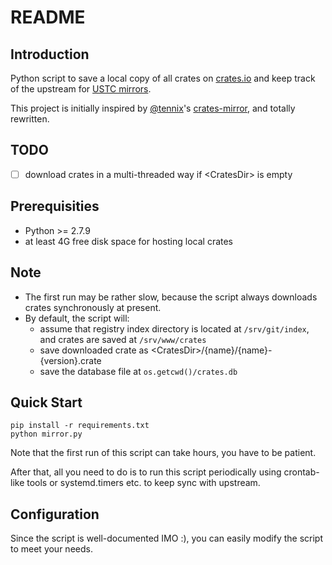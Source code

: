 # README

## Introduction
Python script to save a local copy of all crates on [crates.io](https://crates.io/) and keep track of the upstream for [USTC mirrors](http://mirrors.ustc.edu.cn/).

This project is initially inspired by [@tennix](https://github.com/tennix)'s [crates-mirror](https://github.com/tennix/crates-mirror), and totally rewritten.

## TODO
* [ ] download crates in a multi-threaded way if \<CratesDir> is empty

## Prerequisities
* Python >= 2.7.9
* at least 4G free disk space for hosting local crates

## Note
* The first run may be rather slow, because the script always downloads crates synchronously at present. 
* By default, the script will:
    * assume that registry index directory is located at `/srv/git/index`, and crates are saved at `/srv/www/crates`
    * save downloaded crate as \<CratesDir>/{name}/{name}-{version}.crate
    * save the database file at `os.getcwd()/crates.db`

## Quick Start
```
pip install -r requirements.txt
python mirror.py
```
Note that the first run of this script can take hours, you have to be patient.

After that, all you need to do is to run this script periodically using crontab-like tools or systemd.timers etc. to keep sync with upstream.

## Configuration
Since the script is well-documented IMO :), you can easily modify the script to meet your needs.

